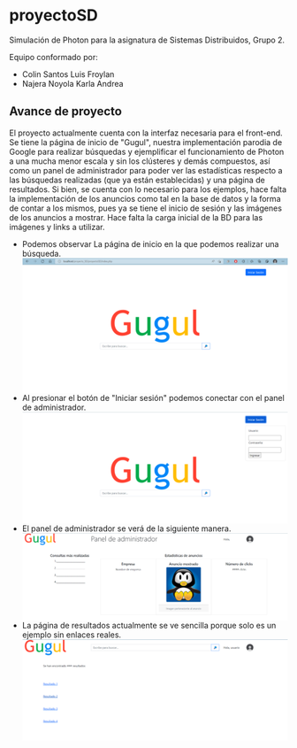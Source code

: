 # proyectoSD
Simulación de Photon para la asignatura de Sistemas Distribuidos, Grupo 2.

Equipo conformado por:
  - Colin Santos Luis Froylan
  - Najera Noyola Karla Andrea

## Avance de proyecto
El proyecto actualmente cuenta con la interfaz necesaria para el front-end.
Se tiene la página de inicio de "Gugul", nuestra implementación parodia de
Google para realizar búsquedas y ejemplificar el funcionamiento de Photon
a una mucha menor escala y sin los clústeres y demás compuestos, así como
un panel de administrador para poder ver las estadísticas respecto a las
búsquedas realizadas (que ya están establecidas) y una página de
resultados. Si bien, se cuenta con lo necesario para los ejemplos, hace
falta la implementación de los anuncios como tal en la base de datos
y la forma de contar a los mismos, pues ya se tiene el inicio de sesión
y las imágenes de los anuncios a mostrar. Hace falta la carga inicial
de la BD para las imágenes y links a utilizar.

* Podemos observar La página de inicio en la que podemos realizar una búsqueda.
<img src="https://github.com/suadero99/proyectoSD/blob/main/pruebasAvance/gugul_index.png" align="center"
     alt="Búsqueda de Gugul">
* Al presionar el botón de "Iniciar sesión" podemos conectar con el panel de administrador.
<img src="https://github.com/suadero99/proyectoSD/blob/main/pruebasAvance/gugul_slide.png" align="center"
     alt="Inicio de sesión">
* El panel de administrador se verá de la siguiente manera.
<img src="https://github.com/suadero99/proyectoSD/blob/main/pruebasAvance/panel_admin.png" align="center"
     alt="Panel Admin">
* La página de resultados actualmente se ve sencilla porque solo es un ejemplo sin enlaces reales.
<img src="https://github.com/suadero99/proyectoSD/blob/main/pruebasAvance/resultados.png" align="center"
     alt="Resultados">
